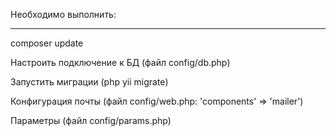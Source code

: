 Необходимо выполнить:
___

composer update

Настроить подключение к БД (файл config/db.php)

Запустить миграции (php yii migrate)

Конфигурация почты (файл config/web.php: 'components' => 'mailer')

Параметры (файл config/params.php)

